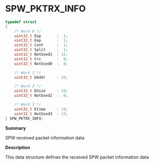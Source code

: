 # SPW_PKTRX_INFO

```c
typedef struct
{
    /* Word 0 */
    uint32_t Eop       :  1;
    uint32_t Eep       :  1;
    uint32_t Cont      :  1;
    uint32_t Split     :  1;
    uint32_t NotUsed1  : 12;
    uint32_t Crc       :  8;
    uint32_t NotUsed0  :  8;

    /* Word 1 */
    uint32_t DAddr     : 32;

    /* Word 2 */
    uint32_t DSize     : 24;
    uint32_t NotUsed2  :  8;

    /* Word 3 */
    uint32_t Etime     : 19;
    uint32_t NotUsed3  : 13;
} SPW_PKTRX_INFO;
```

**Summary**

SPW received packet information data

**Description**

This data structure defines the received SPW packet information data
